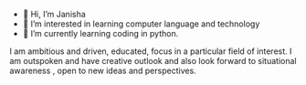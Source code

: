 - 👋 Hi, I’m Janisha
- 👀 I’m interested in learning computer language and technology
- 🌱 I’m currently learning coding in python.

I am ambitious and driven, educated, focus in a 
particular field of interest. I am outspoken and 
have creative outlook and also look forward to
situational awareness , open to new ideas 
and perspectives.

<!---
janisha42/janisha42 is a ✨ special ✨ repository because its `README.md` (this file) appears on your GitHub profile.
You can click the Preview link to take a look at your changes.
--->
